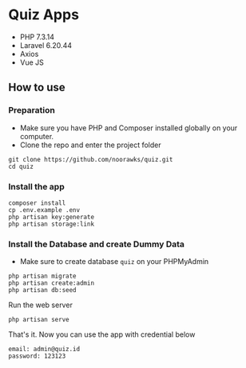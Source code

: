 # Quiz Apps
- PHP 7.3.14
- Laravel 6.20.44
- Axios
- Vue JS

## How to use

### Preparation
- Make sure you have PHP and Composer installed globally on your computer.
- Clone the repo and enter the project folder

```
git clone https://github.com/noorawks/quiz.git
cd quiz
```

### Install the app

```
composer install
cp .env.example .env
php artisan key:generate
php artisan storage:link
```

### Install the Database and create Dummy Data 
- Make sure to create database `quiz` on your PHPMyAdmin

```
php artisan migrate
php artisan create:admin
php artisan db:seed
```

Run the web server

```
php artisan serve
```

That's it. Now you can use the app with credential below
```
email: admin@quiz.id
password: 123123
```
